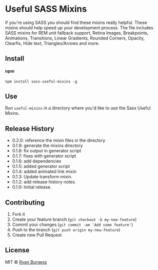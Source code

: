 Useful SASS Mixins
=============

If you're using SASS you should find these mixins really helpful. These mixins should help speed up your development process. The file includes SASS mixins for REM unit fallback support, Retina Images, Breakpoints, Animations, Transitions, Linear Gradients, Rounded Corners, Opacity, Clearfix, Hide text, Triangles/Arrows and more.

## Install
#### npm
    npm install sass-useful-mixins -g

## Use
Run ```useful-mixins``` in a directory where you'd like to use the Sass Useful Mixins.

## Release History
* 0.2.0: reference the mixin files in the directory
* 0.1.9: generate the mixins directory
* 0.1.8: fix output in generator script
* 0.1.7: fixes with generator script
* 0.1.6: add dependencies
* 0.1.5: added generator script
* 0.1.4: added animated link mixin
* 0.1.3: Update transform mixin.
* 0.1.2: add release history notes.
* 0.1.0: Initial release.

## Contributing
1. Fork it
2. Create your feature branch (`git checkout -b my-new-feature`)
3. Commit your changes (`git commit -am 'Add some feature'`)
4. Push to the branch (`git push origin my-new-feature`)
5. Create new Pull Request

## License
MIT © [Ryan Burgess](http://github.com/ryanburgess)